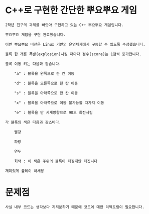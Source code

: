# C++로 구현한 간단한 뿌요뿌요 게임

	2학년 친구의 과제를 빼앗아 구현하고 있는 C++ 뿌요뿌요 게임입니다.

	뿌요뿌요 게임을 구현 완료했습니다.

	이번 뿌요뿌요 버전은 Linux 기반의 운영체제에서 구동할 수 있도록 수정했습니다.

	블록 한 개를 폭발(explosion)시킬 때마다 점수(score)는 1점씩 증가합니다.

	블록 이동 키는 다음과 같습니다.

		"a" : 블록을 왼쪽으로 한 칸 이동
	
		"d" : 블록을 오른쪽으로 한 칸 이동

		"s" : 블록을 아래쪽으로 한 칸 이동

		"x" : 블록을 아래쪽으로 이동 불가능할 때가지 이동

		"e" : 블록을 반 시계방향으로 90도 회전시킴

	각 블록의 색은 다음과 같스비다.

		빨강

		파랑

		연두

		회색 : 이 색은 주위의 블록이 터질때만 터집니다

	재미있게 플레이 하세용

# 문제점

	사실 내부 코드는 생각보다 지저분하기 때문에 코드에 대한 리펙토링이 필요합니다.
